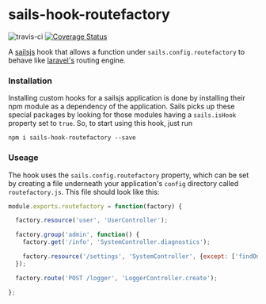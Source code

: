 # sails-hook-routefactory 

![travis-ci](https://travis-ci.org/dadleyy/sails-hook-routefactory.svg?branch=master) [![Coverage Status](https://coveralls.io/repos/github/dadleyy/sails-hook-routefactory/badge.svg?branch=master)](https://coveralls.io/github/dadleyy/sails-hook-routefactory?branch=master)

A [sailsjs](http://sailsjs.org/) hook that allows a function under `sails.config.routefactory` to behave like [laravel's](https://laravel.com/docs/5.2/routing) routing engine.


### Installation

Installing custom hooks for a sailsjs application is done by installing their npm module as a dependency of the application. Sails picks up these special packages by looking for those modules having a `sails.isHook` property set to `true`. So, to start using this hook, just run

```
npm i sails-hook-routefactory --save
```

### Useage

The hook uses the `sails.config.routefactory` property, which can be set by creating a file underneath your application's `config` directory called `routefactory.js`. This file should look like this:


```javascript
module.exports.routefactory = function(factory) {

  factory.resource('user', 'UserController');

  factory.group('admin', function() {
    factory.get('/info', 'SystemController.diagnostics');

    factory.resource('/settings', 'SystemController', {except: ['findOne', 'destroy']});
  });

  factory.route('POST /logger', 'LoggerController.create');

};
```

